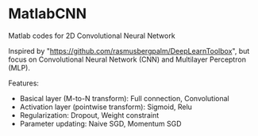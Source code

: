 MatlabCNN
=========

Matlab codes for 2D Convolutional Neural Network

Inspired by "https://github.com/rasmusbergpalm/DeepLearnToolbox", but focus on Convolutional Neural Network (CNN) and 
Multilayer Perceptron (MLP). 

Features:
* Basical layer (M-to-N transform): Full connection, Convolutional
* Activation layer (pointwise transform): Sigmoid, Relu
* Regularization: Dropout, Weight constraint
* Parameter updating: Naive SGD, Momentum SGD

